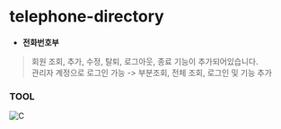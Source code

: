 # telephone-directory
- **전화번호부**
> 회원 조회, 추가, 수정, 탈퇴, 로그아웃, 종료 기능이 추가되어있습니다. <br>
관리자 계정으로 로그인 가능 -> 부분조회, 전체 조회, 로그인 및 기능 추가
### TOOL
![C](https://img.shields.io/badge/c-700CF0.svg?style=for-the-badge&logo=c&logoColor=white)


